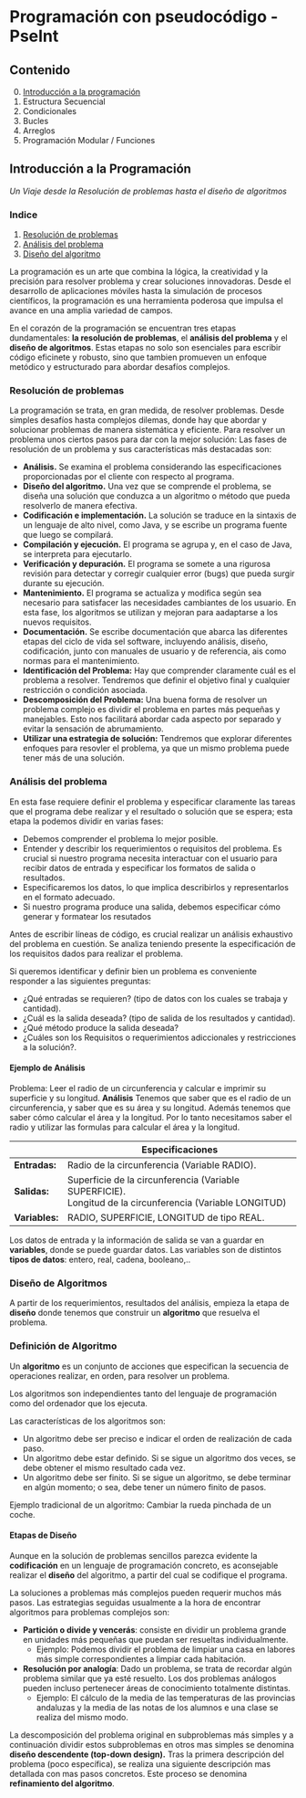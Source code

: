 ﻿# Programación con pseudocódigo - PseInt

## Contenido
0. [Introducción a la programación](#Introducción-a-la-programación)
1. Estructura Secuencial
2. Condicionales
3. Bucles
4. Arreglos
5. Programación Modular / Funciones

## Introducción a la Programación
*Un Viaje desde la Resolución de problemas hasta el diseño de algoritmos*
### Indice
1. [Resolución de problemas](#Resolución-de-problemas)
2. [Análisis del problema](#Análisis-del-problema)
3. [Diseño del algoritmo](#Diseño-del-algoritmo)


La programación es un arte que combina la lógica, la creatividad y la precisión para resolver problema y crear soluciones innovadoras. Desde el desarrollo de aplicaciones móviles hasta la simulación de procesos científicos, la programación es una herramienta poderosa que impulsa el avance en una amplia variedad de campos.

En el corazón de la programación se encuentran tres etapas dundamentales: **la resolución de problemas**, el **análisis del problema** y el **diseño de algoritmos**. Estas etapas no solo son esenciales para escribir código eficinete y robusto, sino que tambien promueven un enfoque metódico y estructurado para abordar desafíos complejos.

### Resolución de problemas
La programación se trata, en gran medida, de resolver problemas. Desde simples desafíos hasta complejos dilemas, donde hay que abordar y solucionar problemas de manera sistemática y eficiente.
Para resolver un problema unos ciertos pasos para dar con la mejor solución:
Las fases de resolución de un problema y sus características más destacadas son:
- **Análisis.** Se examina el problema considerando las especificaciones proporcionadas por el cliente con respecto al programa.
- **Diseño del algoritmo.** Una vez que se comprende el problema, se diseña una solución que conduzca a un algoritmo o método que pueda resolverlo de manera efectiva.
- **Codificación e implementación.** La solución se traduce en la sintaxis de un lenguaje de alto nivel, como Java, y se escribe un programa fuente que luego se compilará.
- **Compilación y ejecución.** El programa se agrupa y, en el caso de Java, se interpreta para ejecutarlo.
- **Verificación y depuración.** El programa se somete a una rigurosa revisión para detectar y corregir cualquier error (bugs) que pueda surgir durante su ejecución.
- **Mantenimiento.** El programa se actualiza y modifica según sea necesario para satisfacer las necesidades cambiantes de los usuario. En esta fase, los algoritmos se utilizan y mejoran para aadaptarse a los nuevos requisitos.
- **Documentación.** Se escribe documentación que abarca las diferentes etapas del ciclo de vida sel software, incluyendo análisis, diseño, codificación, junto con manuales de usuario y de referencia, ais como normas para el mantenimiento.
- **Identificación del Problema:** Hay que comprender claramente cuál es el problema a resolver. Tendremos que definir el objetivo final y cualquier restricción o condición asociada.
- **Descomposición del Problema:** Una buena forma de resolver un problema complejo es dividir el problema en partes más pequeñas y manejables. Esto nos facilitará abordar cada aspecto por separado y evitar la sensación de abrumamiento. 
- **Utilizar una estrategia de solución:** Tendremos que explorar diferentes enfoques para resovler el problema, ya que un mismo problema puede tener más de una solución.
### Análisis del problema
En esta fase requiere definir el problema y especificar claramente las tareas que el programa debe realizar y el resultado o solución que se espera; esta etapa la podemos dividir en varias fases:
- Debemos comprender el problema lo mejor posible.
- Entender y describir los requerimientos o  requisitos del problema. Es crucial si nuestro programa necesita interactuar con el usuario para recibir datos de entrada y especificar los formatos de salida o resultados.
- Especificaremos los datos, lo que implica describirlos y representarlos en el formato adecuado.
- Si nuestro programa produce una salida, debemos especificar cómo generar y formatear los resutados


Antes de escribir líneas de código, es crucial realizar un análisis exhaustivo del problema en cuestión. Se analiza teniendo presente la especificación de los requisitos dados para realizar el problema.

Si queremos  identificar y definir bien un problema es conveniente responder a las siguientes preguntas:
- ¿Qué entradas se requieren? (tipo de datos con los cuales se trabaja y cantidad).
- ¿Cuál es la salida deseada? (tipo de salida de los resultados y cantidad).
- ¿Qué método produce la salida deseada?
- ¿Cuáles son los Requisitos o requerimientos adiccionales y restricciones a la solución?.
#### Ejemplo de Análisis
Problema:
Leer el radio de un circunferencia y calcular e imprimir su superficie y su longitud.
**Análisis**
Tenemos que saber que es el radio de un circunferencia, y saber que es su área y su longitud. Además tenemos que saber cómo calcular el área y la longitud. Por lo tanto necesitamos saber el radio y utilizar las formulas para calcular el área y la longitud.

|  | Especificaciones |
|------------------------------------------------|-----------------------------------------------|
| **Entradas:** | Radio de la circunferencia (Variable RADIO). |
| **Salidas:**  | Superficie de la circunferencia (Variable SUPERFICIE).<br/>Longitud de la circunferencia (Variable LONGITUD) |
| **Variables:**  |RADIO, SUPERFICIE, LONGITUD de tipo REAL.|

Los datos de entrada y la información de salida se van a guardar en **variables**, donde se puede guardar datos. Las variables son de distintos **tipos de datos**: entero, real, cadena, booleano,..

### Diseño de Algoritmos
A partir de los requerimientos, resultados del análisis, empieza la etapa de **diseño** donde tenemos que construir un **algoritmo** que resuelva el problema.

### Definición de Algoritmo
Un  **algoritmo**  es un conjunto de acciones que especifican la secuencia de operaciones realizar, en orden, para resolver un problema.

Los algoritmos son independientes tanto del lenguaje de programación como del ordenador que los ejecuta.

Las características de los algoritmos son:

-   Un algoritmo debe ser preciso e indicar el orden de realización de cada paso.
-   Un algoritmo debe estar definido. Si se sigue un algoritmo dos veces, se debe obtener el mismo resultado cada vez.
-   Un algoritmo debe ser finito. Si se sigue un algoritmo, se debe terminar en algún momento; o sea, debe tener un número finito de pasos.

Ejemplo tradicional de un algoritmo: Cambiar la rueda pinchada de un coche.

#### Etapas de Diseño
Aunque en la solución de problemas sencillos parezca evidente la  **codificación**  en un lenguaje de programación concreto, es aconsejable realizar el  **diseño**  del algoritmo, a partir del cual se codifique el programa.

La soluciones a problemas más complejos pueden requerir muchos más pasos. Las estrategias seguidas usualmente a la hora de encontrar algoritmos para problemas complejos son:

-   **Partición o divide y vencerás**: consiste en dividir un problema grande en unidades más pequeñas que puedan ser resueltas individualmente.
    -   Ejemplo: Podemos dividir el problema de limpiar una casa en labores más simple correspondientes a limpiar cada habitación.
-   **Resolución por analogía**: Dado un problema, se trata de recordar algún problema similar que ya esté resuelto. Los dos problemas análogos pueden incluso pertenecer áreas de conocimiento totalmente distintas.
    -   Ejemplo: El cálculo de la media de las temperaturas de las provincias andaluzas y la media de las notas de los alumnos e una clase se realiza del mismo modo.

La descomposición del problema original en subproblemas más simples y a continuación dividir estos subproblemas en otros mas simples se denomina  **diseño descendente (top-down design).**  Tras la primera descripción del problema (poco específica), se realiza una siguiente descripción mas detallada con mas pasos concretos. Este proceso se denomina  **refinamiento del algoritmo**.
